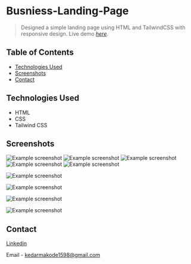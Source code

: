 # Busniess-Landing-Page
> Designed a simple landing page using HTML and TailwindCSS with responsive design.
> Live demo [_here_](https://busniess-landing-page.vercel.app/).

## Table of Contents
* [Technologies Used](#technologies-used)
* [Screenshots](#screenshots)
* [Contact](#contact)


## Technologies Used
- HTML
- CSS
- Tailwind CSS


## Screenshots
![Example screenshot](./images/desktop-1.png)
![Example screenshot](./images/desktop-2.png)
![Example screenshot](./images/desktop-3.png)
![Example screenshot](./images/desktop-4.png)
![Example screenshot](./images/desktop-5.png)


![Example screenshot](./images/mobile-1.png)

![Example screenshot](./images/mobile-2.png)

![Example screenshot](./images/mobile-3.png)

![Example screenshot](./images/mobile-4.png)



## Contact

[Linkedin](https://www.linkedin.com/in/kedar-makode-9833321ab)

Email - kedarmakode1598@gmail.com



